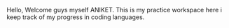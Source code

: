 Hello, Welcome guys myself ANIKET.
This is my practice workspace here i keep track of my progress in coding languages.
